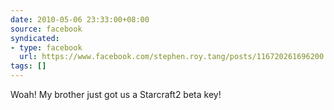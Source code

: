 ```yaml
---
date: 2010-05-06 23:33:00+08:00
source: facebook
syndicated:
- type: facebook
  url: https://www.facebook.com/stephen.roy.tang/posts/116720261696200
tags: []
---
```


Woah! My brother just got us a Starcraft2 beta key!